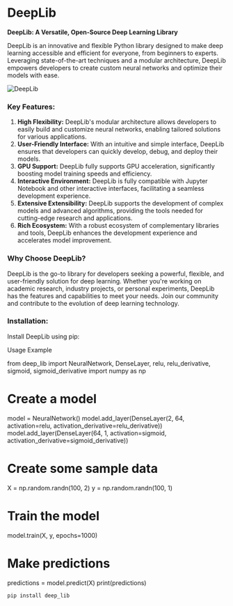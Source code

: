 # DeepLib

**DeepLib: A Versatile, Open-Source Deep Learning Library**

DeepLib is an innovative and flexible Python library designed to make deep learning accessible and efficient for everyone, from beginners to experts. Leveraging state-of-the-art techniques and a modular architecture, DeepLib empowers developers to create custom neural networks and optimize their models with ease.

![DeepLib](https://link.to/deeplib-image.png)

### Key Features:

1. **High Flexibility:** DeepLib's modular architecture allows developers to easily build and customize neural networks, enabling tailored solutions for various applications.
2. **User-Friendly Interface:** With an intuitive and simple interface, DeepLib ensures that developers can quickly develop, debug, and deploy their models.
3. **GPU Support:** DeepLib fully supports GPU acceleration, significantly boosting model training speeds and efficiency.
4. **Interactive Environment:** DeepLib is fully compatible with Jupyter Notebook and other interactive interfaces, facilitating a seamless development experience.
5. **Extensive Extensibility:** DeepLib supports the development of complex models and advanced algorithms, providing the tools needed for cutting-edge research and applications.
6. **Rich Ecosystem:** With a robust ecosystem of complementary libraries and tools, DeepLib enhances the development experience and accelerates model improvement.

### Why Choose DeepLib?

DeepLib is the go-to library for developers seeking a powerful, flexible, and user-friendly solution for deep learning. Whether you're working on academic research, industry projects, or personal experiments, DeepLib has the features and capabilities to meet your needs. Join our community and contribute to the evolution of deep learning technology.

### Installation:

Install DeepLib using pip:



Usage Example

from deep_lib import NeuralNetwork, DenseLayer, relu, relu_derivative, sigmoid, sigmoid_derivative
import numpy as np

# Create a model
model = NeuralNetwork()
model.add_layer(DenseLayer(2, 64, activation=relu, activation_derivative=relu_derivative))
model.add_layer(DenseLayer(64, 1, activation=sigmoid, activation_derivative=sigmoid_derivative))

# Create some sample data
X = np.random.randn(100, 2)
y = np.random.randn(100, 1)

# Train the model
model.train(X, y, epochs=1000)

# Make predictions
predictions = model.predict(X)
print(predictions)


```bash
pip install deep_lib
